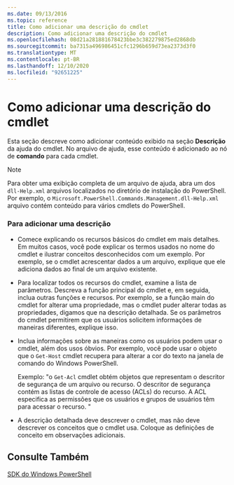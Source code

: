 ```yaml
---
ms.date: 09/13/2016
ms.topic: reference
title: Como adicionar uma descrição do cmdlet
description: Como adicionar uma descrição do cmdlet
ms.openlocfilehash: 08d21a281881678423bbe3c382279875ed2868db
ms.sourcegitcommit: ba7315a496986451cfc1296b659d73ea2373d3f0
ms.translationtype: MT
ms.contentlocale: pt-BR
ms.lasthandoff: 12/10/2020
ms.locfileid: "92651225"
---
```

# <a name="how-to-add-a-cmdlet-description"></a>Como adicionar uma descrição do cmdlet

Esta seção descreve como adicionar conteúdo exibido na seção **Descrição** da ajuda do cmdlet. No arquivo de ajuda, esse conteúdo é adicionado ao nó de **comando** para cada cmdlet.

> [!NOTE]
> Para obter uma exibição completa de um arquivo de ajuda, abra um dos `dll-Help.xml` arquivos localizados no diretório de instalação do PowerShell. Por exemplo, o `Microsoft.PowerShell.Commands.Management.dll-Help.xml` arquivo contém conteúdo para vários cmdlets do PowerShell.

### <a name="to-add-a-description"></a>Para adicionar uma descrição

- Comece explicando os recursos básicos do cmdlet em mais detalhes. Em muitos casos, você pode explicar os termos usados no nome do cmdlet e ilustrar conceitos desconhecidos com um exemplo. Por exemplo, se o cmdlet acrescentar dados a um arquivo, explique que ele adiciona dados ao final de um arquivo existente.

- Para localizar todos os recursos do cmdlet, examine a lista de parâmetros. Descreva a função principal do cmdlet e, em seguida, inclua outras funções e recursos. Por exemplo, se a função main do cmdlet for alterar uma propriedade, mas o cmdlet puder alterar todas as propriedades, digamos que na descrição detalhada. Se os parâmetros do cmdlet permitirem que os usuários solicitem informações de maneiras diferentes, explique isso.

- Inclua informações sobre as maneiras como os usuários podem usar o cmdlet, além dos usos óbvios. Por exemplo, você pode usar o objeto que o `Get-Host` cmdlet recupera para alterar a cor do texto na janela de comando do Windows PowerShell.

  Exemplo: "o `Get-Acl` cmdlet obtém objetos que representam o descritor de segurança de um arquivo ou recurso. O descritor de segurança contém as listas de controle de acesso (ACLs) do recurso. A ACL especifica as permissões que os usuários e grupos de usuários têm para acessar o recurso. "

- A descrição detalhada deve descrever o cmdlet, mas não deve descrever os conceitos que o cmdlet usa. Coloque as definições de conceito em observações adicionais.

## <a name="see-also"></a>Consulte Também

[SDK do Windows PowerShell](../windows-powershell-reference.md)
